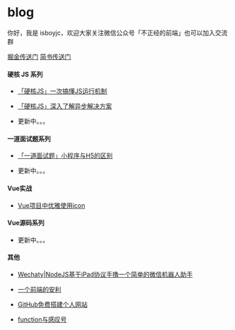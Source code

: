 # blog

你好，我是 isboyjc，欢迎大家关注微信公众号「不正经的前端」也可以加入交流群

[掘金传送门](https://juejin.im/user/5cdc302f6fb9a032155705c4/posts)
[简书传送门](https://www.jianshu.com/u/fe7819267ca1)


#### 硬核 JS 系列

- [「硬核JS」一次搞懂JS运行机制](https://github.com/isboyjc/blog/issues/5)

- [「硬核JS」深入了解异步解决方案](https://github.com/isboyjc/blog/issues/7)

- 更新中。。。

#### 一道面试题系列

- [「一道面试题」小程序与H5的区别](https://github.com/isboyjc/blog/issues/13)

- 更新中。。。

#### Vue实战

- [Vue项目中优雅使用icon](https://github.com/isboyjc/blog/issues/12)

#### Vue源码系列

- 更新中。。。

#### 其他

- [Wechaty|NodeJS基于iPad协议手撸一个简单的微信机器人助手](https://github.com/isboyjc/blog/issues/4)

- [一个前端的安利](https://github.com/isboyjc/blog/issues/2)

- [GitHub免费搭建个人网站](https://github.com/isboyjc/blog/issues/3)

- [function与感叹号](https://github.com/isboyjc/blog/issues/11)
